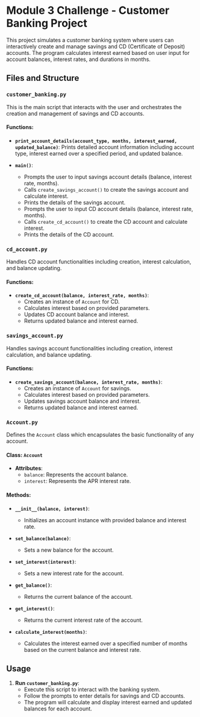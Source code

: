 # Module 3 Challenge - Customer Banking Project

This project simulates a customer banking system where users can interactively create and manage savings and CD (Certificate of Deposit) accounts. The program calculates interest earned based on user input for account balances, interest rates, and durations in months.

## Files and Structure

### `customer_banking.py`

This is the main script that interacts with the user and orchestrates the creation and management of savings and CD accounts.

#### Functions:
- **`print_account_details(account_type, months, interest_earned, updated_balance)`**: 
  Prints detailed account information including account type, interest earned over a specified period, and updated balance.

- **`main()`**: 
  - Prompts the user to input savings account details (balance, interest rate, months).
  - Calls `create_savings_account()` to create the savings account and calculate interest.
  - Prints the details of the savings account.
  - Prompts the user to input CD account details (balance, interest rate, months).
  - Calls `create_cd_account()` to create the CD account and calculate interest.
  - Prints the details of the CD account.

### `cd_account.py`

Handles CD account functionalities including creation, interest calculation, and balance updating.

#### Functions:
- **`create_cd_account(balance, interest_rate, months)`**: 
  - Creates an instance of `Account` for CD.
  - Calculates interest based on provided parameters.
  - Updates CD account balance and interest.
  - Returns updated balance and interest earned.

### `savings_account.py`

Handles savings account functionalities including creation, interest calculation, and balance updating.

#### Functions:
- **`create_savings_account(balance, interest_rate, months)`**: 
  - Creates an instance of `Account` for savings.
  - Calculates interest based on provided parameters.
  - Updates savings account balance and interest.
  - Returns updated balance and interest earned.

### `Account.py`

Defines the `Account` class which encapsulates the basic functionality of any account.

#### Class: `Account`
- **Attributes**: 
  - `balance`: Represents the account balance.
  - `interest`: Represents the APR interest rate.

#### Methods:
- **`__init__(balance, interest)`**: 
  - Initializes an account instance with provided balance and interest rate.

- **`set_balance(balance)`**: 
  - Sets a new balance for the account.

- **`set_interest(interest)`**: 
  - Sets a new interest rate for the account.

- **`get_balance()`**: 
  - Returns the current balance of the account.

- **`get_interest()`**: 
  - Returns the current interest rate of the account.

- **`calculate_interest(months)`**: 
  - Calculates the interest earned over a specified number of months based on the current balance and interest rate.

## Usage

1. **Run `customer_banking.py`**: 
   - Execute this script to interact with the banking system.
   - Follow the prompts to enter details for savings and CD accounts.
   - The program will calculate and display interest earned and updated balances for each account.